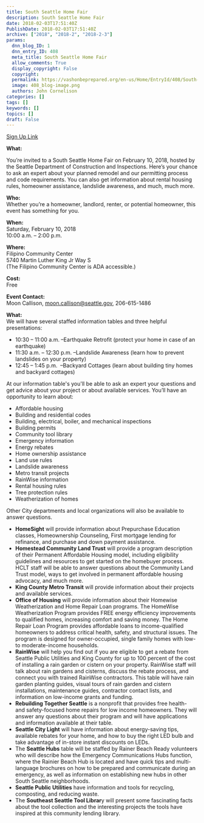 ```yaml
---
title: South Seattle Home Fair
description: South Seattle Home Fair
date: 2018-02-03T17:51:40Z
PublishDate: 2018-02-03T17:51:40Z
archive: ["2018", "2018-2", "2018-2-3"]
params:
  dnn_blog_ID: 1
  dnn_entry_ID: 408
  meta_title: South Seattle Home Fair
  allow_comments: True
  display_copyright: False
  copyright:
  permalink: https://vashonbeprepared.org/en-us/Home/EntryId/408/South-Seattle-Home-Fair
  image: 408_blog-image.png
  authors: John Cornelison
categories: []
tags: []
keywords: []
topics: []
draft: False
---
```


[Sign Up Link](http://www.seattle.gov/dpd/aboutus/news/events/)

**What:**

You’re invited to a South Seattle Home Fair on February 10, 2018, hosted by the Seattle Department of Construction and Inspections. Here’s your chance to ask an expert about your planned remodel and our permitting process and code requirements. You can also get information about rental housing rules, homeowner assistance, landslide awareness, and much, much more.

**Who:**  
Whether you’re a homeowner, landlord, renter, or potential homeowner, this event has something for you.

**When:**  
Saturday, February 10, 2018  
10:00 a.m. – 2:00 p.m.

**Where:**  
Filipino Community Center  
5740 Martin Luther King Jr Way S  
(The Filipino Community Center is ADA accessible.)

**Cost:**  
Free

**Event Contact:**  
Moon Callison, moon.callison@seattle.gov, 206-615-1486

**What:**  
We will have several staffed information tables and three helpful presentations:

- 10:30 – 11:00 a.m. –Earthquake Retrofit (protect your home in case of an earthquake)
- 11:30 a.m. – 12:30 p.m. –Landslide Awareness (learn how to prevent landslides on your property)
- 12:45 – 1:45 p.m.  –Backyard Cottages (learn about building tiny homes and backyard cottages)

At our information table's you'll be able to ask an expert your questions and get advice about your project or about available services. You’ll have an opportunity to learn about:

- Affordable housing
- Building and residential codes
- Building, electrical, boiler, and mechanical inspections
- Building permits
- Community tool library
- Emergency information
- Energy rebates
- Home ownership assistance
- Land use rules
- Landslide awareness
- Metro transit projects
- RainWise information
- Rental housing rules
- Tree protection rules
- Weatherization of homes

Other City departments and local organizations will also be available to answer questions.

- **HomeSight** will provide information about Prepurchase Education classes, Homeownership Counseling, First mortgage lending for refinance, and purchase and down payment assistance.
- **Homestead Community Land Trust** will provide a program description of their Permanent Affordable Housing model, including eligibility guidelines and resources to get started on the homebuyer process. HCLT staff will be able to answer questions about the Community Land Trust model, ways to get involved in permanent affordable housing advocacy, and much more.
- **King County Metro Transit** will provide information about their projects and available services.
- **Office of Housing** will provide information about their Homewise Weatherization and Home Repair Loan programs. The HomeWise Weatherization Program provides FREE energy efficiency improvements to qualified homes, increasing comfort and saving money. The Home Repair Loan Program provides affordable loans to income-qualified homeowners to address critical health, safety, and structural issues. The program is designed for owner-occupied, single family homes with low- to moderate-income households.
- **RainWise** will help you find out if you are eligible to get a rebate from Seattle Public Utilities and King County for up to 100 percent of the cost of installing a rain garden or cistern on your property. RainWise staff will talk about rain gardens and cisterns, discuss the rebate process, and connect you with trained RainWise contractors. This table will have rain garden planting guides, visual tours of rain garden and cistern installations, maintenance guides, contractor contact lists, and information on low-income grants and funding.
- **Rebuilding Together Seattle** is a nonprofit that provides free health- and safety-focused home repairs for low income homeowners. They will answer any questions about their program and will have applications and information available at their table.
- **Seattle City Light** will have information about energy-saving tips, available rebates for your home, and how to buy the right LED bulb and take advantage of in-store instant discounts on LEDs.
- The **Seattle Hubs** table will be staffed by Rainer Beach Ready volunteers who will describe how the Emergency Communications Hubs function, where the Rainier Beach Hub is located and have quick tips and multi-language brochures on how to be prepared and communicate during an emergency, as well as information on establishing new hubs in other South Seattle neighborhoods.
- **Seattle Public Utilities** have information and tools for recycling, composting, and reducing waste.
- The **Southeast Seattle Tool Librar**y will present some fascinating facts about the tool collection and the interesting projects the tools have inspired at this community lending library.
